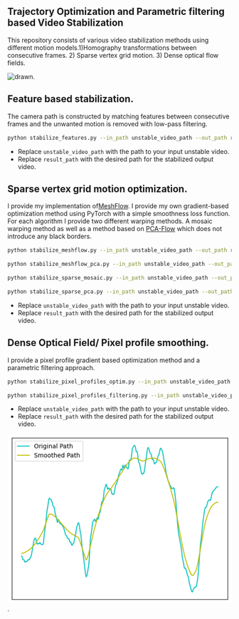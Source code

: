 ## Trajectory Optimization and Parametric filtering based Video Stabilization
This repository consists of various video stabilization methods using different motion models.1)Homography transformations between consecutive frames. 2) Sparse vertex grid motion. 3) Dense optical flow fields.

![drawn](https://github.com/btxviny/Trajectory-Optimization-and-Parametric-filtering-based-Video-Stabilization/blob/main/images/drawn_small.gif).

## Feature based stabilization.
The camera path is constructed by matching features between consecutive frames and the unwanted motion is removed with low-pass filtering.
```bash
python stabilize_features.py --in_path unstable_video_path --out_path result_path
```
- Replace `unstable_video_path` with the path to your input unstable video.
- Replace `result_path` with the desired path for the stabilized output video.
       
## Sparse vertex grid motion optimization.
 I provide my implementation of[MeshFlow](http://openaccess.thecvf.com/content/ICCV2023/papers/Zhang_Minimum_Latency_Deep_Online_Video_Stabilization_ICCV_2023_paper.pdf).
 I provide my own gradient-based optimization method using PyTorch with a simple smoothness loss function.
 For each algorithm I provide two different warping methods. A mosaic warping method as well as a method based on [PCA-Flow](http://openaccess.thecvf.com/content_cvpr_2015/papers/Wulff_Efficient_Sparse-to-Dense_Optical_2015_CVPR_paper.pdf) which does not introduce any black borders.
```bash
python stabilize_meshflow.py --in_path unstable_video_path --out_path result_path
```
```bash
python stabilize_meshflow_pca.py --in_path unstable_video_path --out_path result_path
```
```bash
python stabilize_sparse_mosaic.py --in_path unstable_video_path --out_path result_path
```
```bash
python stabilize_sparse_pca.py --in_path unstable_video_path --out_path result_path
```
- Replace `unstable_video_path` with the path to your input unstable video.
- Replace `result_path` with the desired path for the stabilized output video.
## Dense Optical Field/ Pixel profile smoothing.
I provide a pixel profile gradient based optimization method and a parametric filtering approach.
```bash
python stabilize_pixel_profiles_optim.py --in_path unstable_video_path --out_path result_path
```
```bash
python stabilize_pixel_profiles_filtering.py --in_path unstable_video_path --out_path result_path
```
- Replace `unstable_video_path` with the path to your input unstable video.
- Replace `result_path` with the desired path for the stabilized output video.
     
![plot](https://github.com/btxviny/Trajectory-Optimization-and-Parametric-filtering-based-Video-Stabilization/blob/main/images/plot.png).
